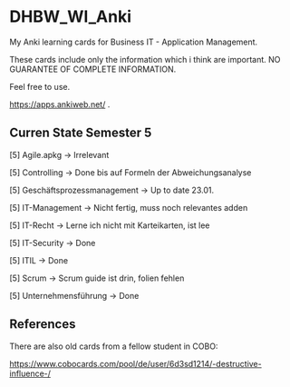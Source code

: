 # DHBW_WI_Anki
My Anki learning cards for Business IT - Application Management.

These cards include only the information which i think are important. 
NO GUARANTEE OF COMPLETE INFORMATION.

Feel free to use. 

https://apps.ankiweb.net/
.

## Curren State Semester 5
[5] Agile.apkg -> Irrelevant

[5] Controlling -> Done bis auf Formeln der Abweichungsanalyse

[5] Geschäftsprozessmanagement -> Up to date 23.01.

[5] IT-Management -> Nicht fertig, muss noch relevantes adden

[5] IT-Recht -> Lerne ich nicht mit Karteikarten, ist lee

[5] IT-Security -> Done

[5] ITIL -> Done

[5] Scrum -> Scrum guide ist drin, folien fehlen

[5] Unternehmensführung -> Done


## References
There are also old cards from a fellow student in COBO: 

https://www.cobocards.com/pool/de/user/6d3sd1214/-destructive-influence-/
